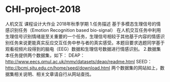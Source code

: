 # CHI-project-2018
人机交互 课程设计大作业 2018年秋季学期
1.任务描述
基于多模态生理信号的情感识别任务（Emotion Recognition based bio-signal）
在人机交互任务中利用生理信号识别情绪是至关重要的一个任务，生理信号相较于其他基于内容的情感识别任务来说更能真实反应交互任务中参与者的真实感受。本题目要求选题同学基于观看视频片段得到的脑电（EEG）数据和生理信号数据进行情感识别。
2.数据集
本任务提供两个数据集，如下：
DEAP：http://www.eecs.qmul.ac.uk/mmv/datasets/deap/readme.html
SEED：http://bcmi.sjtu.edu.cn/home/seed/download.html
两个数据集的网站如上，数据集相关说明、相关文章请自行从网站查找。
